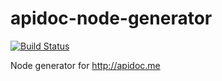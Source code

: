 # apidoc-node-generator

[![Build Status](https://travis-ci.org/movio/apidoc-node-generator.svg?branch=master)](https://travis-ci.org/movio/apidoc-node-generator)

Node generator for http://apidoc.me
